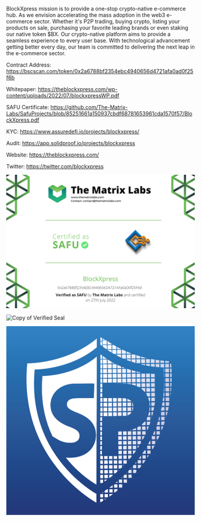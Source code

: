 
BlockXpress mission is to provide a one-stop crypto-native e-commerce hub. As we envision accelerating the mass adoption in the web3 e-commerce sector.  Whether it's P2P trading, buying crypto, listing your products on sale, purchasing your favorite leading brands or even staking our native token $BX. Our crypto-native platform aims to provide a seamless experience to every user base. With technological advancement getting better every day, our team is committed to delivering the next leap in the e-commerce sector.

Contract Address: https://bscscan.com/token/0x2a6788bf2354ebc4940656d4721afa0ad0f25f6b

Whitepaper: https://theblockxpress.com/wp-content/uploads/2022/07/blockxpressWP.pdf

SAFU Certificate: https://github.com/The-Matrix-Labs/SafuProjects/blob/85251661a150937cbdf68781653961cda1570f57/BlockXpress.pdf

KYC: https://www.assuredefi.io/projects/blockxpress/

Audit: https://app.solidproof.io/projects/blockxpress

Website: https://theblockxpress.com/

Twitter: https://twitter.com/blockxpress

![Copy of Certification](https://github.com/BlockXpress/BlockXpress/blob/fa9be524c2e91aa3e3ab2149de38306ef4c73af1/Media/SAFU%20Certification.png)


![Copy of Verified Seal](https://user-images.githubusercontent.com/109474535/180249378-2a57beb4-615e-41d9-a98d-645540263289.png)


![Copy of Verified Seal](https://github.com/BlockXpress/BlockXpress/blob/c696a78fea6b1b1c155e115ebb7f68e80311084b/Media/SolidProof.png)
